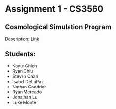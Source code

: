 # Assignment 1 - CS3560
## Cosmological Simulation Program

Description: [Link](assignment-1.pdf)

## Students:
* Kayte Chien
* Ryan Chiu
* Steven Chan
* Isabel DeLaPaz
* Nathan Goodrich
* Ryan Mercado
* Jonathan Lu
* Luke Monte
